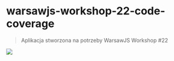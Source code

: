 # warsawjs-workshop-22-code-coverage

> Aplikacja stworzona na potrzeby WarsawJS Workshop #22

![](http://warsawjs.com/assets/images/logo/logo-transparent-240x240.png)
